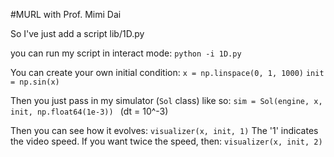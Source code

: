 #MURL with Prof. Mimi Dai

So I've just add a script lib/1D.py

you can run my script in interact mode:
`python -i 1D.py`

You can create your own initial condition:
`x = np.linspace(0, 1, 1000)`
`init = np.sin(x)`

Then you just pass in my simulator (`Sol` class) like so:
`sim = Sol(engine, x, init, np.float64(1e-3)) ` (dt = 10^-3)

Then you can see how it evolves:
`visualizer(x, init, 1)`
The '1' indicates the video speed. If you want twice the speed, then:
`visualizer(x, init, 2)`
